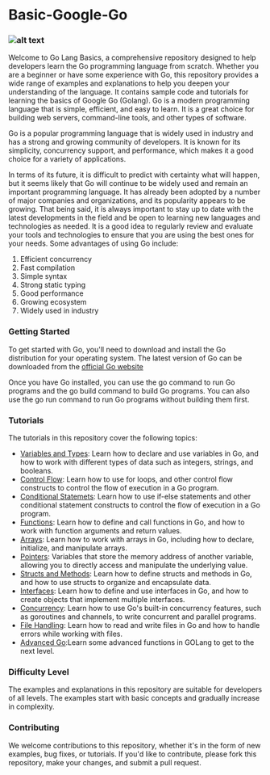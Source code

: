 # Basic-Google-Go

### ![alt text](https://mobcoder.com/blog/wp-content/uploads/google-go.jpg)

Welcome to Go Lang Basics, a comprehensive repository designed to help developers learn the Go programming language from scratch. Whether you are a beginner or have some experience with Go, this repository provides a wide range of examples and explanations to help you deepen your understanding of the language. It contains sample code and tutorials for learning the basics of Google Go (Golang). Go is a modern programming language that is simple, efficient, and easy to learn. It is a great choice for building web servers, command-line tools, and other types of software.

Go is a popular programming language that is widely used in industry and has a strong and growing community of developers. It is known for its simplicity, concurrency support, and performance, which makes it a good choice for a variety of applications.

In terms of its future, it is difficult to predict with certainty what will happen, but it seems likely that Go will continue to be widely used and remain an important programming language. It has already been adopted by a number of major companies and organizations, and its popularity appears to be growing. That being said, it is always important to stay up to date with the latest developments in the field and be open to learning new languages and technologies as needed. It is a good idea to regularly review and evaluate your tools and technologies to ensure that you are using the best ones for your needs. Some advantages of using Go include:

1. Efficient concurrency
2. Fast compilation
3. Simple syntax
4. Strong static typing
5. Good performance
6. Growing ecosystem
7. Widely used in industry

### Getting Started
To get started with Go, you'll need to download and install the Go distribution for your operating system. The latest version of Go can be downloaded from the [official Go website](https://go.dev/)

Once you have Go installed, you can use the go command to run Go programs and the go build command to build Go programs. You can also use the go run command to run Go programs without building them first.

### Tutorials
The tutorials in this repository cover the following topics:
 - [Variables and Types](https://github.com/arsh-singh05/Basic-Google-Go-Lang/tree/main/Hello%20World): Learn how to declare and use variables in Go, and how to work with different types of data such as integers, strings, and booleans.
 - [Control Flow](https://github.com/arsh-singh05/Basic-Google-Go-Lang/tree/main/Control%20Flow): Learn how to use for loops, and other control flow constructs to control the flow of execution in a Go program.
 - [Conditional Statemets](https://github.com/arsh-singh05/Basic-Google-Go-Lang/tree/main/Conditional%20Statements): Learn how to use if-else statements and other conditional statement constructs to control the flow of execution in a Go program.
 - [Functions](https://github.com/arsh-singh05/Basic-Google-Go-Lang/tree/main/Functions): Learn how to define and call functions in Go, and how to work with function arguments and return values.
 - [Arrays](https://github.com/arsh-singh05/Basic-Google-Go-Lang/tree/main/Array): Learn how to work with arrays in Go, including how to declare, initialize, and manipulate arrays.
 - [Pointers](https://github.com/arsh-singh05/Basic-Google-Go-Lang/tree/main/Pointers): Variables that store the memory address of another variable, allowing you to directly access and manipulate the underlying value.
 - [Structs and Methods](https://github.com/arsh-singh05/Basic-Google-Go-Lang/tree/main/Hello%20World): Learn how to define structs and methods in Go, and how to use structs to organize and encapsulate data.
 - [Interfaces](https://github.com/arsh-singh05/Basic-Google-Go-Lang/tree/main/Interfaces): Learn how to define and use interfaces in Go, and how to create objects that implement multiple interfaces.
 - [Concurrency](https://github.com/arsh-singh05/Basic-Google-Go-Lang/tree/main/Concurrency): Learn how to use Go's built-in concurrency features, such as goroutines and channels, to write concurrent and parallel programs.
 - [File Handling](https://github.com/arsh-singh05/Basic-Google-Go-Lang/tree/main/File%20Handling): Learn how to read and write files in Go and how to handle errors while working with files.
 - [Advanced Go](https://github.com/arsh-singh05/Basic-Google-Go-Lang/tree/main/Advnaced%20Go):Learn some advanced functions in GOLang to get to the next level.

### Difficulty Level
The examples and explanations in this repository are suitable for developers of all levels. The examples start with basic concepts and gradually increase in complexity.

### Contributing
We welcome contributions to this repository, whether it's in the form of new examples, bug fixes, or tutorials. If you'd like to contribute, please fork this repository, make your changes, and submit a pull request.
